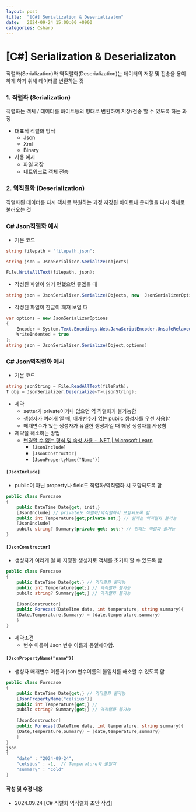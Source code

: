 ```yaml
---
layout: post
title:  "[C#] Serialization & Deserializaton"
date:   2024-09-24 15:00:00 +0900
categories: Csharp
---
```

# [C#] Serialization & Deserializaton
직렬화(Serialization)와 역직렬화(Deserialization)는 데이터의 저장 및 전송을 용이하게 하기 위해 데이터를 변환하는 것
### 1. 직렬화 (Serialization)
직렬화는 객체 / 데이터를 바이트등의 형태로 변환하여 저장/전송 할 수 있도록 하는 과정
- 대표적 직렬화 방식
	- Json
	- Xml
	- Binary
- 사용 예시
	- 파일 저장
	- 네트워크로 객체 전송
### 2. 역직렬화 (Deserialization)
직렬화된 데이터를 다시 객체로 복원하는 과정
저장된 바이트나 문자열을 다시 객체로 불러오는 것

###  C# Json직렬화 예시
- 기본 코드
```C#
string filepath = "filepath.json";

string json = JsonSerializer.Serialize(objects)

File.WriteAllText(filepath, json);
```

- 작성된 파일이 읽기 편했으면 좋겠을 때
```C#
string json = JsonSerializer.Serialize(Objects, new  JsonSerializerOptions{WriteIndented=true})
```

- 작성된 파일이 한글이 깨져 보일 때
```c#
var options = new JsonSerializerOptions
{
	Encoder = System.Text.Encodings.Web.JavaScriptEncoder.UnsafeRelaxedJsonEscaping,
	WriteIndented = true 
}; 
string json = JsonSerializer.Serialize(Object,options)
```

### C# Json역직렬화 예시
- 기본 코드
```C#
string jsonString = File.ReadAllText(filePath);
T obj = JsonSerializer.Deserialize<T>(jsonString);
```

- 제약
	- setter가 private이거나 없으면 역 직렬화가 불가능함
	- 생성자가 여러개 일 때, 매개변수가 없는 pubilc 생성자를 우선 사용함
	- 매개변수가 있는 생성자가 유일한 생성자일 때 해당 생성자를 사용함
- 제약을 해소하는 방법
	- [변경할 수 없는 형식 및 속성 사용 - .NET | Microsoft Learn](https://learn.microsoft.com/ko-kr/dotnet/standard/serialization/system-text-json/immutability)
		- `[JsonInclude]`
		- `[JsonConstructor]`
		- `[JsonPropertyName("Name")]`

#### `[JsonInclude]`
- pubilc이 아닌 property나 field도 직렬화/역직렬화 시 포함되도록 함
```C#
public class Forecase
{
	public DateTime Date{get; init;}
	[JsonInclude] // private도 직렬화/역직렬화시 포함되도록 함
	public int Temperature{get;private set;} // 원래는 역직렬화 불가능
	[JsonInclude]
	pubilc string? Summary{private get; set;} // 원래는 직렬화 불가능
}
```
#### `[JsonConstructor]`
- 생성자가 여러개 일 때 지정한 생성자로 객체를 초기화 할 수 있도록 함
```C#
public class Forecase
{
	public DateTime Date{get;} // 역직렬화 불가능
	public int Temperature{get;} // 역직렬화 불가능
	pubilc string? Summary{get;} // 역직렬화 불가능
	
	[JsonConstructor]
	public Forecast(DateTime date, int temperature, string summary){
	(Date,Temperature,Summary) = (date,temperature,summary)
	}
}
```
- 제약조건
	- 변수 이름이 Json 변수 이름과 동일해야함.
#### `[JsonPropertyName("name")]`
- 생성자 매개변수 이름과 json 변수이름의 불일치를 해소할 수 있도록 함
```C#
public class Forecase
{
	public DateTime Date{get;} // 역직렬화 불가능
	[JsonPropertyName("celsius")]
	public int Temperature{get;} //
	pubilc string? Summary{get;} // 역직렬화 불가능
	
	[JsonConstructor]
	public Forecast(DateTime date, int temperature, string summary){
	(Date,Temperature,Summary) = (date,temperature,summary)
	}
}
json
{
	"date" : "2024-09-24",
	"celsius" : -1,  // Temperature와 불일치
	"summary" : "Cold"
}
```






#### 작성 및 수정 내용
- 2024.09.24 \[C# 직렬화 역직렬화 초안 작성\]